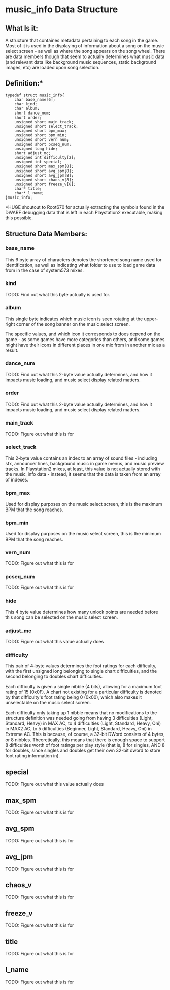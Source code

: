 # music_info Data Structure
## What Is it:
A structure that containes metadata pertaining to each song in the game.  Most of it is used in the displaying of information about a song on the music select screen - as well as where the song appears on the song wheel.  There are data members though that seem to actually determines what music data (and relevant data like background music sequences, static background images, etc) are loaded upon song selection.

## Definition:*
```
typedef struct music_info{
    char base_name[6];
    char kind;
    char album;
    short dance_num;
    short order;
    unsigned short main_track;
    unsigned short select_track;
    unsigned short bpm_max;
    unsigned short bpm_min;
    unsigned short vern_num;
    unsigned short pcseq_num;
    unsigned long hide;
    short adjust_mc;
    unsigned int difficulty[2];
    unsigned int special;
    unsigned short max_spm[8];
    unsigned short avg_spm[8];
    unsigned short avg_jpm[8];
    unsigned short chaos_v[8];
    unsigned short freeze_v[8];
    char* title;
    char* l_name;
}music_info;
```

*HUGE shoutout to Root670 for actually extracting the symbols found in the DWARF debugging 
data that is left in each Playstation2 executable, making this possible.

## Structure Data Members:
### base_name
This 6 byte array of characters denotes the shortened song name used for identification, as well as indicating what folder to use to load game data from in the case of system573 mixes.

### kind
TODO: Find out what this byte actually is used for.

### album
This single byte indicates which music icon is seen rotating at the upper-right corner of the song banner on the music select screen.

The specific values, and which icon it corresponds to does depend on the game - as some games have more categories than others, and some games might have their icons in different places in one mix from in another mix as a result.

### dance_num
TODO: Find out what this 2-byte value actually determines, and how it impacts music loading, and music select display related matters.

### order
TODO: Find out what this 2-byte value actually determines, and how it impacts music loading, and music select display related matters.

### main_track
TODO: Figure out what this is for

### select_track
This 2-byte value contains an index to an array of sound files - including sfx, announcer lines, background music in game menus, and
music preview tracks.  In Playstation2 mixes, at least, this value is not actually stored with the music_info data - instead, it seems 
that the data is taken from an array of indexes.

### bpm_max
Used for display purposes on the music select screen, this is the maximum BPM that the song reaches.

### bpm_min
Used for display purposes on the music select screen, this is the minimum BPM that the song reaches.

### vern_num
TODO: Figure out what this is for

### pcseq_num
TODO: Figure out what this is for

### hide
This 4 byte value determines how many unlock points are needed before this song can be selected on the music select screen.

### adjust_mc
TODO: Figure out what this value actually does

### difficulty
This pair of 4-byte values determines the foot ratings for each difficulty, with the first unsigned long belonging to single
chart difficulties, and the second belonging to doubles chart difficulties.

Each difficulty is given a single nibble (4 bits), allowing for a maximum foot rating of 15 (0x0F).  A chart not existing for a 
particular difficulty is denoted by that difficulty's foot rating being 0 (0x00), which also makes it unselectable on the music
select screen.

Each difficulty only taking up 1 nibble means that no modifications to the structure definition was needed going from having 3 difficulties (Light, Standard, Heavy) in MAX AC, to 4 difficulties (Light, Standard, Heavy, Oni) in MAX2 AC, to 5 difficulties (Beginner, Light, Standard, Heavy, Oni) in Extreme AC.  This is because, of course, a 32-bit DWord consists of 4 bytes, or 8 nibbles.  Theoretically, this means that there is enough space to support 8 difficulties worth of foot ratings per play style (that is, 8 for singles, AND 8 for doubles, since singles and doubles get their own 32-bit dword to store foot rating information in).

## special
TODO: Figure out what this value actually does

## max_spm
TODO: Figure out what this is for

## avg_spm
TODO: Figure out what this is for

## avg_jpm
TODO: Figure out what this is for

## chaos_v
TODO: Figure out what this is for

## freeze_v
TODO: Figure out what this is for

## title
TODO: Figure out what this is for

## l_name
TODO: Figure out what this is for
